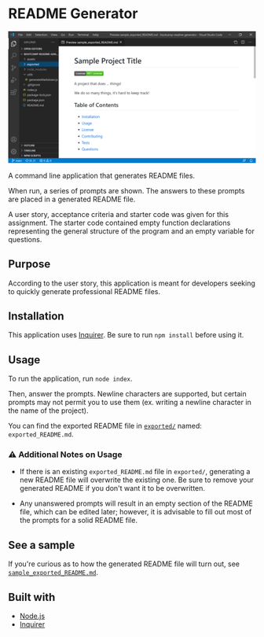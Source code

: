 # README Generator

![Sample README file](./assets/sampleReadme.png)

A command line application that generates README files.

When run, a series of prompts are shown. The answers to these prompts are placed in a generated README file.

A user story, acceptance criteria and starter code was given for this assignment. The starter code contained empty function declarations representing the general structure of the program and an empty variable for questions.

## Purpose

According to the user story, this application is meant for developers seeking to quickly generate professional README files.

## Installation

This application uses [Inquirer](https://www.npmjs.com/package/inquirer). Be sure to run `npm install` before using it.

## Usage

To run the application, run `node index`.

Then, answer the prompts. Newline characters are supported, but certain prompts may not permit you to use them (ex. writing a newline character in the name of the project).

You can find the exported README file in [`exported/`](./exported/) named: `exported_README.md`.

### :warning: Additional Notes on Usage

- If there is an existing `exported_README.md` file in `exported/`, generating a new README file will overwrite the existing one. Be sure to remove your generated README if you don't want it to be overwritten.

- Any unanswered prompts will result in an empty section of the README file, which can be edited later; however, it is advisable to fill out most of the prompts for a solid README file.

## See a sample

If you're curious as to how the generated README file will turn out, see [`sample_exported_README.md`](./exported/sample_exported_README.md).

## Built with

- [Node.js](https://nodejs.org/en/)
- [Inquirer](https://www.npmjs.com/package/inquirer)

